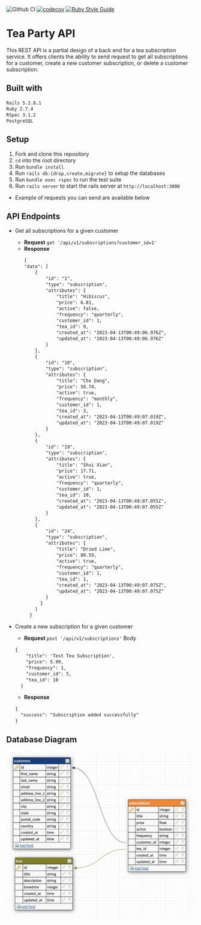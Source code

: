 ![Github CI](https://github.com/this-is-joeking/tea_party_api/actions/workflows/rubyonrails.yml/badge.svg)
[![codecov](https://codecov.io/github/this-is-joeking/tea_party_api/branch/main/graph/badge.svg?token=FWFJ8JRP6Z)](https://app.codecov.io/gh/this-is-joeking/tea_party_api)
[![Ruby Style Guide](https://img.shields.io/badge/code_style-rubocop-brightgreen.svg)](https://github.com/rubocop/rubocop)
# Tea Party API

This REST API is a partial design of a back end for a tea subscription service. It offers clients the ability to send request to get all subscriptions for a customer, create a new customer subscription, or delete a customer subscription.

## Built with
```
Rails 5.2.8.1
Ruby 2.7.4
RSpec 3.1.2
PostgreSQL
```

## Setup

1. Fork and clone this repository
1. `cd` into the root directory
1. Run `bundle install`
1. Run `rails db:{drop,create,migrate}` to setup the databases
1. Run `bundle exec rspec` to run the test suite
1. Run `rails server` to start the rails server at `http://localhost:3000`
  - Example of requests you can send are available below
  
## API Endpoints

- Get all subscriptions for a given customer
  - __Request__
    `get '/api/v1/subscriptions?customer_id=1'`
  - __Response__
    ```
    {
    "data": [
        {
            "id": "1",
            "type": "subscription",
            "attributes": {
                "title": "Hibiscus",
                "price": 6.81,
                "active": false,
                "frequency": "quarterly",
                "customer_id": 1,
                "tea_id": 9,
                "created_at": "2023-04-13T00:49:06.976Z",
                "updated_at": "2023-04-13T00:49:06.976Z"
            }
        },
        {
            "id": "10",
            "type": "subscription",
            "attributes": {
                "title": "Che Dang",
                "price": 58.74,
                "active": true,
                "frequency": "monthly",
                "customer_id": 1,
                "tea_id": 3,
                "created_at": "2023-04-13T00:49:07.019Z",
                "updated_at": "2023-04-13T00:49:07.019Z"
            }
        },
        {
            "id": "19",
            "type": "subscription",
            "attributes": {
                "title": "Shui Xian",
                "price": 17.71,
                "active": true,
                "frequency": "quarterly",
                "customer_id": 1,
                "tea_id": 10,
                "created_at": "2023-04-13T00:49:07.055Z",
                "updated_at": "2023-04-13T00:49:07.055Z"
            }
        },
        {
            "id": "24",
            "type": "subscription",
            "attributes": {
                "title": "Dried Lime",
                "price": 80.59,
                "active": true,
                "frequency": "quarterly",
                "customer_id": 1,
                "tea_id": 1,
                "created_at": "2023-04-13T00:49:07.075Z",
                "updated_at": "2023-04-13T00:49:07.075Z"
            }
          }
        ]
      }
    ```

- Create a new subscription for a given customer 
  - __Request__
  `post '/api/v1/subscriptions'`
  Body
  ```
  {
      "title": 'Test Tea Subscription',
      "price": 5.99,
      "frequency": 1,
      "customer_id": 5,
      "tea_id": 10
    }
  ```
  - __Response__
  ```
  {
    "success": "Subscription added successfully"
  }
  ```

## Database Diagram
![Database schema](/docs/db_diagram.png)
